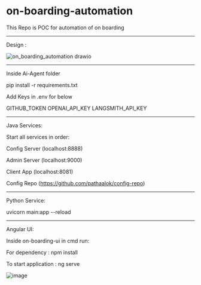 # on-boarding-automation

This Repo is POC for automation of on boarding

---------------------------------------------------
Design :

![on_boarding_automation drawio](https://github.com/user-attachments/assets/2d66f967-c4c8-448f-a747-f6fe33a1839f)

----------------------------------------------------
Inside Ai-Agent folder

pip install -r requirements.txt

Add Keys in .env for below

GITHUB_TOKEN
OPENAI_API_KEY
LANGSMITH_API_KEY

----------------------------------------------------
Java Services:

Start all services in order: 

Config Server (localhost:8888)

Admin Server (localhost:9000)

Client App (localhost:8081)

Config Repo (https://github.com/pathaalok/config-repo)

----------------------------------------------------
Python Service:

uvicorn main:app --reload

----------------------------------------------------
Angular UI:

Inside on-boarding-ui in cmd run:

For dependency : npm install

To start application : ng serve


![image](https://github.com/user-attachments/assets/de09e8b5-11dd-4722-8bcb-1d51c1bb8935)


